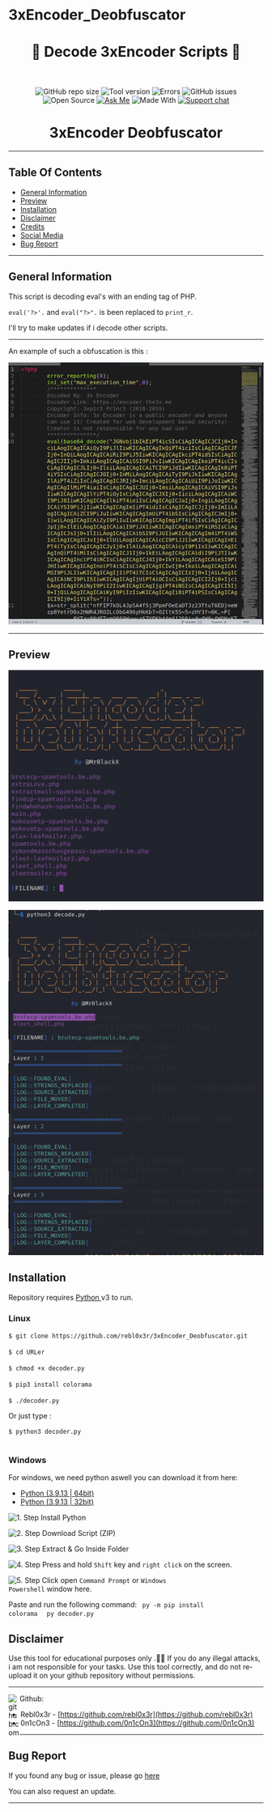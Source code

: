 # 3xEncoder_Deobfuscator
 
### <h1 align="center" id="heading">📃 Decode 3xEncoder Scripts 📃</h1>

<p align="center">
  <br><br>
  <img alt="GitHub repo size" src="https://img.shields.io/github/repo-size/rebl0x3r/3xEncoder_Deobfuscator">
  <img alt="Tool version" src="https://img.shields.io/badge/version-1-brightgreen">
  <img alt="Errors" src="https://img.shields.io/badge/errors fixed-0-red">
  <img alt="GitHub issues" src="https://img.shields.io/github/issues/rebl0x3r/3xEncoder_Deobfuscator">
  <img alt="Open Source" src="https://badges.frapsoft.com/os/v1/open-source.png?v=103">
  <a href="https://t.me/mrblackx"><img alt="Ask Me" src="https://img.shields.io/badge/Ask%20me-anything-1abc9c.svg"></a>
  <img alt="Made With" src="https://forthebadge.com/images/badges/made-with-python.svg">
  <a href="https://t.me/+RM6HCbeFDkWYWGBC"><img src="https://raw.githubusercontent.com/Patrolavia/telegram-badge/master/chat.svg" alt="Support chat"></a>
</p>

<h1 align=center>3xEncoder Deobfuscator</h1>

<hr>

<h2>Table Of Contents</h2>

* [General Information](#general-info)
* [Preview](#preview)
* [Installation](#installation)
* [Disclaimer](#disclaimer)
* [Credits](#credits)
* [Social Media](#social-media)
* [Bug Report](#bug-report)

<hr>

<h2>General Information</h2>
  
  This script is decoding eval's with an ending tag of PHP. 
  
  `eval('?>'.` and `eval("?>".` is been replaced to `print_r`.
  
  I'll try to make updates if i decode other scripts.
    
  <hr>
  
  An example of such a obfuscation is this :
  
  <p align="center">
  <img alt="exmaple"  src="0.png">
  </p>
    
<hr>

<h2>Preview</h2>
<p align="center">
  <img alt="Showcase" src="1.png">
</p>
<p align="center">
  <img alt="Output" src="2.png">
</p>

<h2>Installation</h2>

  Repository requires <a href="https://www.python.org/">Python </a> v3 to run.
  
  <h3>Linux</h3>
  
  ```
  $ git clone https://github.com/rebl0x3r/3xEncoder_Deobfuscator.git
  
  $ cd URLer

  $ chmod +x decoder.py
  
  $ pip3 install colorama

  $ ./decoder.py
  ```
  Or just type :
  ```
  $ python3 decoder.py
   
  ```
 
<h3>Windows</h3>

  For windows, we need python aswell you can download it from here:<br>
  
  
  * [Python (3.9.13 | 64bit)](https://www.python.org/ftp/python/3.9.13/python-3.9.13.exe)
  * [Python (3.9.13 | 32bit)](https://www.python.org/ftp/python/3.9.13/python-3.9.13-amd64.exe)
  
  <img alt="1. Step" src="https://img.shields.io/badge/Step-1-blueviolet" /> Install Python
  
  <img alt="2. Step" src="https://img.shields.io/badge/Step-2-blueviolet" /> Download Script (ZIP)
  
  <img alt="3. Step" src="https://img.shields.io/badge/Step-3-blueviolet" /> Extract & Go Inside Folder
  
   <img alt="4. Step" src="https://img.shields.io/badge/Step-4-blueviolet" /> Press and hold <code>Shift</code> key and <code>right click</code> on the screen.
   
   <img alt="5. Step" src="https://img.shields.io/badge/Step-5-blueviolet" /> Click open <code>Command Prompt</code> or <code>Windows Powershell</code> window here.
    
   Paste and run the following command:
   <code> py -m pip install colorama </code>
   <code> py decoder.py </code>
  

<h2>Disclaimer</h2>

  Use this tool for educational purposes only .🕵️‍♂️
  If you do any illegal attacks, i am not responsible for your tasks.
  Use this tool correctly, and do not re-upload it on your github repository without permissions.
  
<hr>

<img align="left" alt="github.com" width="22px" src="https://image.flaticon.com/icons/svg/25/25231.svg" /> Github:<br />
 
* Rebl0x3r - [https://github.com/rebl0x3r](https://github.com/rebl0x3r)
* 0n1cOn3 - [https://github.com/0n1cOn3](https://github.com/0n1cOn3)

<hr>

<h2>Bug Report</h2>

  If you found any bug or issue, please go [here](https://github.com/rebl0x3r/3xEncoder_Deobfuscator/issues)
  
  You can also request an update.
  
<hr>

